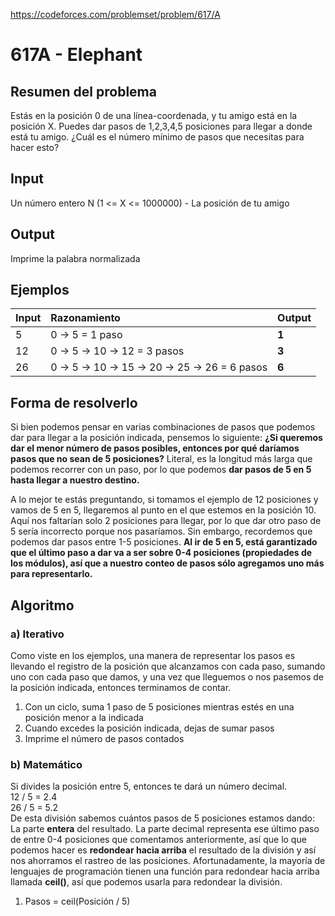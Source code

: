 https://codeforces.com/problemset/problem/617/A

# 617A - Elephant

## Resumen del problema
Estás en la posición 0 de una línea-coordenada, y tu amigo está en la posición X. Puedes dar pasos de 1,2,3,4,5 posiciones para llegar a donde está tu amigo. ¿Cuál es el número mínimo de pasos que necesitas para hacer esto?

## Input
Un número entero N (1 <= X <= 1000000) - La posición de tu amigo

## Output
Imprime la palabra normalizada

## Ejemplos
| Input | Razonamiento                                   | Output |
| :---- | :--------------------------------------------  | -----  |
| 5     | 0 -> 5 = 1 paso                                | **1**  |
| 12    | 0 -> 5 -> 10 -> 12 = 3 pasos                   | **3**  |
| 26    | 0 -> 5 -> 10 -> 15 -> 20 -> 25 -> 26 = 6 pasos | **6**  |

## Forma de resolverlo
Si bien podemos pensar en varias combinaciones de pasos que podemos dar para llegar a la posición indicada, pensemos lo siguiente: **¿Si queremos dar el menor número de pasos posibles, entonces por qué daríamos pasos que no sean de 5 posiciones?** Literal, es la longitud más larga que podemos recorrer con un paso, por lo que podemos **dar pasos de 5 en 5 hasta llegar a nuestro destino.**

A lo mejor te estás preguntando, si tomamos el ejemplo de 12 posiciones y vamos de 5 en 5, llegaremos al punto en el que estemos en la posición 10. Aquí nos faltarían solo 2 posiciones para llegar, por lo que dar otro paso de 5 sería incorrecto porque nos pasaríamos. Sin embargo, recordemos que podemos dar pasos entre 1-5 posiciones. **Al ir de 5 en 5, está garantizado que el último paso a dar va a ser sobre 0-4 posiciones (propiedades de los módulos), así que a nuestro conteo de pasos sólo agregamos uno más para representarlo.**

## Algoritmo
### a) Iterativo
Como viste en los ejemplos, una manera de representar los pasos es llevando el registro de la posición que alcanzamos con cada paso, sumando uno con cada paso que damos, y una vez que lleguemos o nos pasemos de la posición indicada, entonces terminamos de contar.
1) Con un ciclo, suma 1 paso de 5 posiciones mientras estés en una posición menor a la indicada
2) Cuando excedes la posición indicada, dejas de sumar pasos
3) Imprime el número de pasos contados

### b) Matemático
Si divides la posición entre 5, entonces te dará un número decimal. \
12 / 5 = 2.4 \
26 / 5 = 5.2 \
De esta división sabemos cuántos pasos de 5 posiciones estamos dando: La parte **entera** del resultado. La parte decimal representa ese último paso de entre 0-4 posiciones que comentamos anteriormente, así que lo que podemos hacer es **redondear hacia arriba** el resultado de la división y así nos ahorramos el rastreo de las posiciones. Afortunadamente, la mayoría de lenguajes de programación tienen una función para redondear hacia arriba llamada **ceil()**, así que podemos usarla para redondear la división.
1) Pasos = ceil(Posición / 5)
